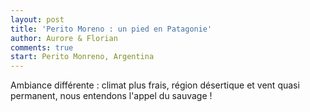 ```yaml
---
layout: post
title: 'Perito Moreno : un pied en Patagonie'
author: Aurore & Florian
comments: true
start: Perito Monreno, Argentina
---
```


Ambiance différente : climat plus frais, région désertique et vent quasi permanent, nous entendons l'appel du sauvage !


<!--more-->

